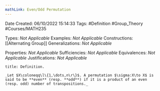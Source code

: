 ```yaml
---
mathLink: Even/Odd Permutation
---
```


<div class="topSpace"></div>

Date Created: 06/10/2022 15:14:33
Tags: #Definition #Group_Theory #Courses/MATH235

Types: _Not Applicable_
Examples: _Not Applicable_
Constructions: [[Alternating Group]]
Generalizations: _Not Applicable_

Properties: _Not Applicable_
Sufficiencies: _Not Applicable_
Equivalences: _Not Applicable_
Justifications: _Not Applicable_

``` ad-Definition
title: Definition.

_Let $X\coloneqq\l\{1,\dots,n\r\}$. A permutation $\sigma:X\to X$ is said to be **even** (resp. **odd**) if it is a product of an even (resp. odd) number of transpositions._

```
